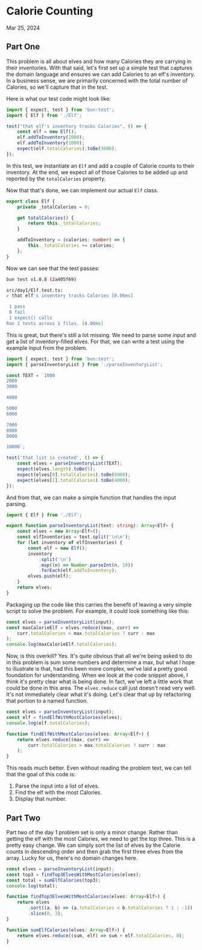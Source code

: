 # Calorie Counting

Mar 25, 2024

## Part One

This problem is all about elves and how many Calories they are carrying in their
inventories. With that said, let's first set up a simple test that captures the
domain language and ensures we can add Calories to an elf's inventory. In a
business sense, we are primarily concerned with the total number of Calories, so
we'll capture that in the test.

Here is what our test code might look like:

```typescript
import { expect, test } from 'bun:test';
import { Elf } from './Elf';

test("that elf's inventory tracks Calories", () => {
    const elf = new Elf();
    elf.addToInventory(2000);
    elf.addToInventory(1000);
    expect(elf.totalCalories).toBe(3000);
});
```

In this test, we instantiate an `Elf` and add a couple of Calorie counts to
their inventory. At the end, we expect all of those Calories to be added up and
reported by the `totalCalories` property.

Now that that's done, we can implement our actual `Elf` class.

```typescript
export class Elf {
    private _totalCalories = 0;

    get totalCalories() {
        return this._totalCalories;
    }

    addToInventory = (calories: number) => {
        this._totalCalories += calories;
    };
}
```

Now we can see that the test passes:

```sh
bun test v1.0.8 (2a405f69)

src/day1/Elf.test.ts:
✓ that elf's inventory tracks Calories [0.06ms]

 1 pass
 0 fail
 1 expect() calls
Ran 1 tests across 1 files. [8.00ms]
```

This is great, but there's still a lot missing. We need to parse some input and
get a list of inventory-filled elves. For that, we can write a test using the
example input from the problem.

```typescript
import { expect, test } from 'bun:test';
import { parseInventoryList } from './parseInventoryList';

const TEXT = `1000
2000
3000

4000

5000
6000

7000
8000
9000

10000`;

test('that list is created', () => {
    const elves = parseInventoryList(TEXT);
    expect(elves.length).toBe(5);
    expect(elves[0].totalCalories).toBe(6000);
    expect(elves[1].totalCalories).toBe(4000);
});
```

And from that, we can make a simple function that handles the input parsing.

```typescript
import { Elf } from './Elf';

export function parseInventoryList(text: string): Array<Elf> {
    const elves = new Array<Elf>();
    const elfInventories = text.split('\n\n');
    for (let inventory of elfInventories) {
        const elf = new Elf();
        inventory
            .split('\n')
            .map((n) => Number.parseInt(n, 10))
            .forEach(elf.addToInventory);
        elves.push(elf);
    }
    return elves;
}
```

Packaging up the code like this carries the benefit of leaving a very simple
script to solve the problem. For example, it could look something like this:

```typescript
const elves = parseInventoryList(input);
const maxCalorieElf = elves.reduce((max, curr) =>
    curr.totalCalories > max.totalCalories ? curr : max
);
console.log(maxCalorieElf.totalCalories);
```

Now, is this overkill? Yes. It's quite obvious that all we're being asked to do
in this problem is sum some numbers and determine a max, but what I hope to
illustrate is that, had this been more complex, we've laid a pretty good
foundation for understanding. When we look at the code snippet above, I think
it's pretty clear what is being done. In fact, we've left a little work that
could be done in this area. The `elves.reduce` call just doesn't read very well.
It's not immediately clear what it's doing. Let's clear that up by refactoring
that portion to a named function.

```typescript
const elves = parseInventoryList(input);
const elf = findElfWithMostCalories(elves);
console.log(elf.totalCalories);

function findElfWithMostCalories(elves: Array<Elf>) {
    return elves.reduce((max, curr) =>
        curr.totalCalories > max.totalCalories ? curr : max
    );
}
```

This reads much better. Even without reading the problem text, we can tell that
the goal of this code is:

1. Parse the input into a list of elves.
2. Find the elf with the most Calories.
3. Display that number.

## Part Two

Part two of the day 1 problem set is only a minor change. Rather than getting
the elf with the most Calories, we need to get the top three. This is a pretty
easy change. We can simply sort the list of elves by the Calorie counts in
descending order and then grab the first three elves from the array. Lucky for
us, there's no domain changes here.

```typescript
const elves = parseInventoryList(input);
const top3 = findTop3ElvesWithMostCalories(elves);
const total = sumElfCalories(top3);
console.log(total);

function findTop3ElvesWithMostCalories(elves: Array<Elf>) {
    return elves
        .sort((a, b) => (a.totalCalories < b.totalCalories ? 1 : -1))
        .slice(0, 3);
}

function sumElfCalories(elves: Array<Elf>) {
    return elves.reduce((sum, elf) => sum + elf.totalCalories, 0);
}
```
